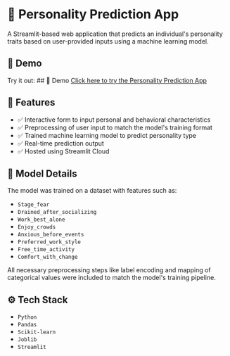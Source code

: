 # 🧠 Personality Prediction App

A Streamlit-based web application that predicts an individual's personality traits based on user-provided inputs using a machine learning model.

## 🚀 Demo

Try it out: ## 🚀 Demo
<a href="https://your-app-url.streamlit.app" target="_blank">Click here to try the Personality Prediction App</a>


## 📌 Features

- ✅ Interactive form to input personal and behavioral characteristics  
- ✅ Preprocessing of user input to match the model's training format  
- ✅ Trained machine learning model to predict personality type  
- ✅ Real-time prediction output  
- ✅ Hosted using Streamlit Cloud  

## 🧾 Model Details

The model was trained on a dataset with features such as:
- `Stage_fear`
- `Drained_after_socializing`
- `Work_best_alone`
- `Enjoy_crowds`
- `Anxious_before_events`
- `Preferred_work_style`
- `Free_time_activity`
- `Comfort_with_change`

All necessary preprocessing steps like label encoding and mapping of categorical values were included to match the model's training pipeline.

## ⚙️ Tech Stack

- `Python`
- `Pandas`
- `Scikit-learn`
- `Joblib`
- `Streamlit`
